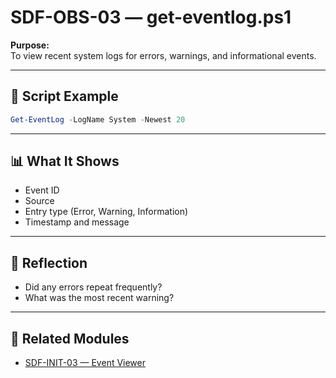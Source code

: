 
# SDF-OBS-03 — get-eventlog.ps1

**Purpose:**  
To view recent system logs for errors, warnings, and informational events.

---

## 🧭 Script Example

```powershell
Get-EventLog -LogName System -Newest 20
```

---

## 📊 What It Shows

- Event ID  
- Source  
- Entry type (Error, Warning, Information)  
- Timestamp and message

---

## 🧠 Reflection

- Did any errors repeat frequently?  
- What was the most recent warning?

---

## 🔗 Related Modules

- [SDF-INIT-03 — Event Viewer](../Initiation/SDF-INIT-03.md)
